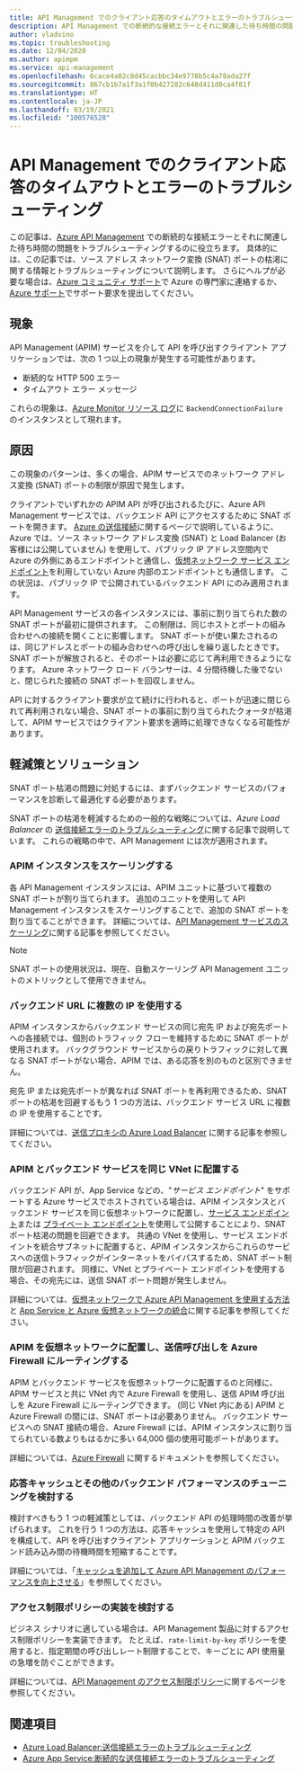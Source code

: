 ```yaml
---
title: API Management でのクライアント応答のタイムアウトとエラーのトラブルシューティング
description: API Management での断続的な接続エラーとそれに関連した待ち時間の問題をトラブルシューティングする
author: vladvino
ms.topic: troubleshooting
ms.date: 12/04/2020
ms.author: apimpm
ms.service: api-management
ms.openlocfilehash: 6cace4a02c8d45cacbbc34e9778b5c4a78ada27f
ms.sourcegitcommit: 867cb1b7a1f3a1f0b427282c648d411d0ca4f81f
ms.translationtype: HT
ms.contentlocale: ja-JP
ms.lasthandoff: 03/19/2021
ms.locfileid: "100576528"
---
```

# <a name="troubleshooting-client-response-timeouts-and-errors-with-api-management"></a>API Management でのクライアント応答のタイムアウトとエラーのトラブルシューティング

この記事は、[Azure API Management](./api-management-key-concepts.md) での断続的な接続エラーとそれに関連した待ち時間の問題をトラブルシューティングするのに役立ちます。 具体的には、この記事では、ソース アドレス ネットワーク変換 (SNAT) ポートの枯渇に関する情報とトラブルシューティングについて説明します。 さらにヘルプが必要な場合は、[Azure コミュニティ サポート](https://azure.microsoft.com/support/community/)で Azure の専門家に連絡するか、[Azure サポート](https://azure.microsoft.com/support/options/)でサポート要求を提出してください。

## <a name="symptoms"></a>現象

API Management (APIM) サービスを介して API を呼び出すクライアント アプリケーションでは、次の 1 つ以上の現象が発生する可能性があります。

* 断続的な HTTP 500 エラー
* タイムアウト エラー メッセージ

これらの現象は、[Azure Monitor リソース ログ](../azure-monitor/essentials/resource-logs.md)に `BackendConnectionFailure` のインスタンスとして現れます。

## <a name="cause"></a>原因

この現象のパターンは、多くの場合、APIM サービスでのネットワーク アドレス変換 (SNAT) ポートの制限が原因で発生します。

クライアントでいずれかの APIM API が呼び出されるたびに、Azure API Management サービスでは、バックエンド API にアクセスするために SNAT ポートを開きます。 [Azure の送信接続](../load-balancer/load-balancer-outbound-connections.md)に関するページで説明しているように、Azure では、ソース ネットワーク アドレス変換 (SNAT) と Load Balancer (お客様には公開していません) を使用して、パブリック IP アドレス空間内で Azure の外側にあるエンドポイントと通信し、[仮想ネットワーク サービス エンドポイント](../virtual-network/virtual-network-service-endpoints-overview.md)を利用していない Azure 内部のエンドポイントとも通信します。 この状況は、パブリック IP で公開されているバックエンド API にのみ適用されます。

API Management サービスの各インスタンスには、事前に割り当てられた数の SNAT ポートが最初に提供されます。 この制限は、同じホストとポートの組み合わせへの接続を開くことに影響します。 SNAT ポートが使い果たされるのは、同じアドレスとポートの組み合わせへの呼び出しを繰り返したときです。 SNAT ポートが解放されると、そのポートは必要に応じて再利用できるようになります。 Azure ネットワーク ロード バランサーは、4 分間待機した後でないと、閉じられた接続の SNAT ポートを回収しません。

API に対するクライアント要求が立て続けに行われると、ポートが迅速に閉じられて再利用されない場合、SNAT ポートの事前に割り当てられたクォータが枯渇して、APIM サービスではクライアント要求を適時に処理できなくなる可能性があります。

## <a name="mitigations-and-solutions"></a>軽減策とソリューション

SNAT ポート枯渇の問題に対処するには、まずバックエンド サービスのパフォーマンスを診断して最適化する必要があります。

SNAT ポートの枯渇を軽減するための一般的な戦略については、*Azure Load Balancer* の [送信接続エラーのトラブルシューティング](../load-balancer/troubleshoot-outbound-connection.md)に関する記事で説明しています。 これらの戦略の中で、API Management には次が適用されます。

### <a name="scale-your-apim-instance"></a>APIM インスタンスをスケーリングする

各 API Management インスタンスには、APIM ユニットに基づいて複数の SNAT ポートが割り当てられます。 追加のユニットを使用して API Management インスタンスをスケーリングすることで、追加の SNAT ポートを割り当てることができます。 詳細については、[API Management サービスのスケーリング](upgrade-and-scale.md#scale-your-api-management-service)に関する記事を参照してください。

> [!NOTE]
> SNAT ポートの使用状況は、現在、自動スケーリング API Management ユニットのメトリックとして使用できません。

### <a name="use-multiple-ips-for-your-backend-urls"></a>バックエンド URL に複数の IP を使用する

APIM インスタンスからバックエンド サービスの同じ宛先 IP および宛先ポートへの各接続では、個別のトラフィック フローを維持するために SNAT ポートが使用されます。 バックグラウンド サービスからの戻りトラフィックに対して異なる SNAT ポートがない場合、APIM では、ある応答を別のものと区別できません。

宛先 IP または宛先ポートが異なれば SNAT ポートを再利用できるため、SNAT ポートの枯渇を回避するもう 1 つの方法は、バックエンド サービス URL に複数の IP を使用することです。

詳細については、[送信プロキシの Azure Load Balancer](../load-balancer/load-balancer-outbound-connections.md) に関する記事を参照してください。

### <a name="place-your-apim-and-backend-service-in-the-same-vnet"></a>APIM とバックエンド サービスを同じ VNet に配置する

バックエンド API が、App Service などの、"*サービス エンドポイント*" をサポートする Azure サービスでホストされている場合は、APIM インスタンスとバックエンド サービスを同じ仮想ネットワークに配置し、[サービス エンドポイント](../virtual-network/virtual-network-service-endpoints-overview.md)または [プライベート エンドポイント](../private-link/private-endpoint-overview.md)を使用して公開することにより、SNAT ポート枯渇の問題を回避できます。 共通の VNet を使用し、サービス エンドポイントを統合サブネットに配置すると、APIM インスタンスからこれらのサービスへの送信トラフィックがインターネットをバイパスするため、SNAT ポート制限が回避されます。 同様に、VNet とプライベート エンドポイントを使用する場合、その宛先には、送信 SNAT ポート問題が発生しません。

詳細については、[仮想ネットワークで Azure API Management を使用する方法](api-management-using-with-vnet.md)と [App Service と Azure 仮想ネットワークの統合](../app-service/web-sites-integrate-with-vnet.md)に関する記事を参照してください。

### <a name="place-your-apim-in-a-virtual-network-and-route-outbound-calls-to-azure-firewall"></a>APIM を仮想ネットワークに配置し、送信呼び出しを Azure Firewall にルーティングする

APIM とバックエンド サービスを仮想ネットワークに配置するのと同様に、APIM サービスと共に VNet 内で Azure Firewall を使用し、送信 APIM 呼び出しを Azure Firewall にルーティングできます。 (同じ VNet 内にある) APIM と Azure Firewall の間には、SNAT ポートは必要ありません。 バックエンド サービスへの SNAT 接続の場合、Azure Firewall には、APIM インスタンスに割り当てられている数よりもはるかに多い 64,000 個の使用可能ポートがあります。

詳細については、[Azure Firewall](../firewall/overview.md) に関するドキュメントを参照してください。

### <a name="consider-response-caching-and-other-backend-performance-tuning"></a>応答キャッシュとその他のバックエンド パフォーマンスのチューニングを検討する

検討すべきもう 1 つの軽減策としては、バックエンド API の処理時間の改善が挙げられます。 これを行う 1 つの方法は、応答キャッシュを使用して特定の API を構成して、API を呼び出すクライアント アプリケーションと APIM バックエンド読み込み間の待機時間を短縮することです。

詳細については、「[キャッシュを追加して Azure API Management のパフォーマンスを向上させる](api-management-howto-cache.md)」を参照してください。

### <a name="consider-implementing-access-restriction-policies"></a>アクセス制限ポリシーの実装を検討する

ビジネス シナリオに適している場合は、API Management 製品に対するアクセス制限ポリシーを実装できます。 たとえば、`rate-limit-by-key` ポリシーを使用すると、指定期間の呼び出しレート制限することで、キーごとに API 使用量の急増を防ぐことができます。

詳細については、[API Management のアクセス制限ポリシー](api-management-access-restriction-policies.md)に関するページを参照してください。

## <a name="see-also"></a>関連項目

* [Azure Load Balancer:送信接続エラーのトラブルシューティング](../load-balancer/troubleshoot-outbound-connection.md)
* [Azure App Service:断続的な送信接続エラーのトラブルシューティング](../app-service/troubleshoot-intermittent-outbound-connection-errors.md)
